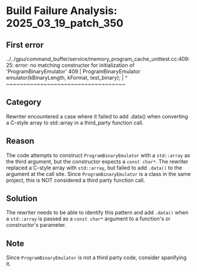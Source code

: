 # Build Failure Analysis: 2025_03_19_patch_350

## First error

../../gpu/command_buffer/service/memory_program_cache_unittest.cc:409:25: error: no matching constructor for initialization of 'ProgramBinaryEmulator'
  409 |   ProgramBinaryEmulator emulator(kBinaryLength, kFormat, test_binary);
      |                         ^        ~~~~~~~~~~~~~~~~~~~~~~~~~~~~~~~~~~~

## Category
Rewriter encountered a case where it failed to add .data() when converting a C-style array to std::array in a third_party function call.

## Reason
The code attempts to construct `ProgramBinaryEmulator` with a `std::array` as the third argument, but the constructor expects a `const char*`. The rewriter replaced a C-style array with `std::array`, but failed to add `.data()` to the argument at the call site. Since `ProgramBinaryEmulator` is a class in the same project, this is NOT considered a third party function call.

## Solution
The rewriter needs to be able to identify this pattern and add `.data()` when a `std::array` is passed as a `const char*` argument to a function's or constructor's parameter.

## Note
Since `ProgramBinaryEmulator` is not a third party code, consider spanifying it.